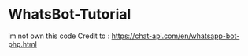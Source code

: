 # WhatsBot-Tutorial

im not own this code
Credit to : https://chat-api.com/en/whatsapp-bot-php.html

